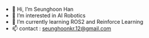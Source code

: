 - 👋 Hi, I’m Seunghoon Han
- 👀 I’m interested in AI Robotics
- 🌱 I’m currently learning ROS2 and Reinforce Learning
- 📫 contact : seunghoonkr.12@gmail.com
<!---
- 💞️ I’m looking to collaborate on ...
 ...


Seunghoon-kr/Seunghoon-kr is a ✨ special ✨ repository because its `README.md` (this file) appears on your GitHub profile.
You can click the Preview link to take a look at your changes.
--->
